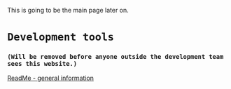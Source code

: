 This is going to be the main page later on.

# `Development tools` 
### `(Will be removed before anyone outside the development team sees this website.)`
[ReadMe - general information](README.md)
